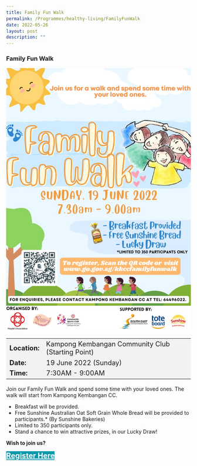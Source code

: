 ```yaml
---
title: Family Fun Walk
permalink: /Programmes/healthy-living/FamilyFunWalk
date: 2022-05-26
layout: post
description: ""
---
```

### Family Fun Walk ###

<img src="/images/Programmes (June 2022)/Family Fun Walk.jpeg" style="width:675px; height:auto">

<table  style="font-size:130%; background-color:#f2f2f2">
	<tbody>
		<tr>
			 <td><b>Location:</b></td><td>Kampong Kembangan Community Club (Starting Point) </td>
		</tr>
		<tr>
		 <td><b>Date:</b> </td><td>19 June 2022 (Sunday)</td>
		</tr>
		<tr>
			<td> <b>Time:</b> </td><td> 7:30AM - 9:00AM</td>
		</tr>
	</tbody>
</table>

Join our Family Fun Walk and spend some time with your
loved ones. The walk will start from Kampong Kembangan CC.

* Breakfast will be provided.
* Free Sunshine Australian Oat Soft Grain Whole Bread will be provided to participants.* (By Sunshine Bakeries)
* Limited to 350 participants only.
* Stand a chance to win attractive prizes, in our Lucky Draw!<br>

<b>	Wish to join us?</b>
<div>
	<a href="http://www.go.gov.sg/Kkccfamilyfunwalk " style="font-size:20px; width:35%; height:60px; background-color:#0899AA; color:white" class="bp-button"><b>Register Here</b></a>
</div>